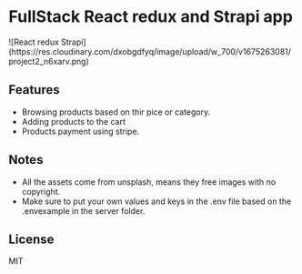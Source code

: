 # FullStack React redux and Strapi app

<p text-align="center">
![React redux Strapi](https://res.cloudinary.com/dxobgdfyq/image/upload/w_700/v1675263081/project2_n6xarv.png)
</p>


## Features

- Browsing products based on thir pice or category.
- Adding products to the cart
- Products payment using stripe.

## Notes
 - All the assets come from unsplash, means they free images with no copyright.
 - Make sure to put your own values and keys in the .env file based on the .envexample in the server folder.

## License

MIT
